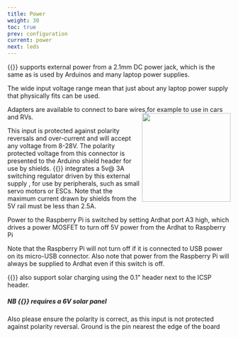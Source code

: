 ```yaml
---
title: Power
weight: 30
toc: true
prev: configuration
current: power
next: leds
---
```




{{<ardhat>}} supports external power from a 2.1mm DC power jack, which is the same as is used by Arduinos and many laptop power supplies.

The wide input voltage range mean that just about any laptop power supply that physically fits can be used.

Adapters are available to connect to bare wires,for example to use in cars and R<img align="right" style="width:200px;height:200px" src="/media/005AX.jpg">Vs.



This input is protected against polarity reversals and over-current and will accept any voltage from 8-28V. The polarity protected voltage from this connector is presented to the Arduino shield header for use by shields. {{<ardhat>}} integrates a 5v@ 3A switching regulator driven by this external supply , for use by peripherals, such as small servo motors or ESCs. Note that the maximum current drawn by shields from the 5V rail must be less than 2.5A.  


Power to the Raspberry Pi is switched by setting Ardhat port A3 high, which drives a power MOSFET to turn off 5V power from the Ardhat to Raspberry Pi

<div class="note">
  <p>Note that the Raspberry Pi will not turn off if it is connected to USB power on its micro-USB connector.
Also note that power from the Raspberry Pi will always be supplied to Ardhat even if this switch is off.</p>
</div>

  
{{<ardhat>}} also support solar charging using the 0.1" header next to the ICSP header. 

<div class="note warning">
  <h5>NB {{<ardhat>}} requires a 6V solar panel</h5>
  <p>Also please ensure the polarity is correct, as this input is not protected against polarity reversal. Ground is the pin nearest the edge of the board</p>
</div>



